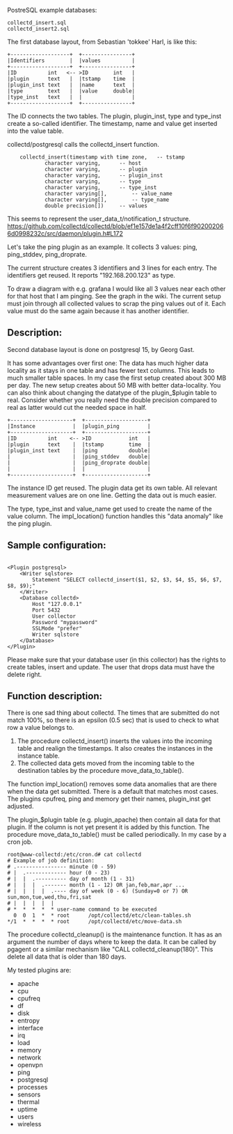 PostreSQL example databases:

    collectd_insert.sql
    collectd_insert2.sql

The first database layout, from Sebastian 'tokkee' Harl, is like this:

```
+-------------------+  +----------------+
|Identifiers        |  |values          |
+-------------------+  +----------------+
|ID          int   <-- >ID        int   |
|plugin      text   |  |tstamp    time  |
|plugin_inst text   |  |name      text  |
|type        text   |  |value     double|
|type_inst   text   |  |                |
+-------------------+  +----------------+
```

The ID connects the two tables. The plugin, plugin_inst, type and type_inst
create a so-called identifier. The timestamp, name and value get inserted into
the value table.

collectd/postgresql calls the collectd_insert function.
```
	collectd_insert(timestamp with time zone,	-- tstamp
			character varying,		-- host
			character varying,		-- plugin
			character varying,		-- plugin_inst
			character varying,		-- type
			character varying,		-- type_inst
			character varying[],		-- value_name
			character varying[],		-- type_name
			double precision[])		-- values
```

This seems to represent the user_data_t/notification_t structure.
https://github.com/collectd/collectd/blob/ef1e157de1a4f2cff10f6f902002066d0998232c/src/daemon/plugin.h#L172

Let's take the ping plugin as an example. It collects 3 values: ping, ping_stddev, ping_droprate.

The current structure creates 3 identifiers and 3 lines for each entry. The identifiers get reused. It reports "192.168.200.123" as type.

To draw a diagram with e.g. grafana I would like all 3 values near each other for that host that I am pinging. See the graph in the wiki. The current setup must join through all collected values to scrap the ping values out of it. Each value must do the same again because it has another identifier.


Description:
------------

Second database layout is done on postgresql 15, by Georg Gast.

It has some advantages over first one: The data has much higher data locality as it stays in one table and has fewer text columns.
This leads to much smaller table spaces. In my case the first setup created about 300 MB per day. The new setup creates about 50 MB with better data-locality.
You can also think about changing the datatype of the plugin_$plugin table to real. Consider whether you really need the double precision compared to real as latter would cut the needed space in half.

```
+--------------------+  +--------------------+
|Instance            |  |plugin_ping         |
+--------------------+  +--------------------+
|ID          int    <-- >ID            int   |
|plugin      text    |  |tstamp        time  |
|plugin_inst text    |  |ping          double|
|                    |  |ping_stddev   double|
|                    |  |ping_droprate double|
|                    |  |                    |
+--------------------+  +--------------------+
```

The instance ID get reused. The plugin data get its own table. All relevant measurement values are on one line. Getting the data out is much easier.

The type, type_inst and value_name get used to create the name of the value column. The impl_location() function handles this "data anomaly" like the ping plugin.


Sample configuration:
---------------------
```

<Plugin postgresql>
    <Writer sqlstore>
        Statement "SELECT collectd_insert($1, $2, $3, $4, $5, $6, $7, $8, $9);"
    </Writer>
    <Database collectd>
        Host "127.0.0.1"
        Port 5432
        User collector
        Password "mypassword"
        SSLMode "prefer"
        Writer sqlstore
    </Database>
</Plugin>
```
Please make sure that your database user (in this collector) has the rights to create tables, insert and update. The user that drops data must have the delete right.

Function description:
---------------------
There is one sad thing about collectd. The times that are submitted do not match 100%, so there is an epsilon (0.5 sec) that is used to check to what row a value belongs to.
1. The procedure collectd_insert() inserts the values into the incoming table and realign the timestamps. It also creates the instances in the instance table.
2. The collected data gets moved from the incoming table to the destination tables by the procedure move_data_to_table().

The function impl_location() removes some data anomalies that are there when the data get submitted. There is a default that matches most cases. The plugins cpufreq, ping and memory get their names, plugin_inst get adjusted.

The plugin_$plugin table (e.g. plugin_apache) then contain all data for that plugin.  If the column is not yet present it is added by this function.
The procedure move_data_to_table() must be called periodically. In my case by a cron job.

```
root@www-collectd:/etc/cron.d# cat collectd
# Example of job definition:
# .---------------- minute (0 - 59)
# |  .------------- hour (0 - 23)
# |  |  .---------- day of month (1 - 31)
# |  |  |  .------- month (1 - 12) OR jan,feb,mar,apr ...
# |  |  |  |  .---- day of week (0 - 6) (Sunday=0 or 7) OR sun,mon,tue,wed,thu,fri,sat
# |  |  |  |  |
# *  *  *  *  * user-name command to be executed
  0  0  1  *  * root      /opt/collectd/etc/clean-tables.sh
*/1  *  *  *  * root      /opt/collectd/etc/move-data.sh
```

The procedure collectd_cleanup() is the maintenance function. It has as an argument the number of days where to keep the data. It can be called by pgagent or a similar mechanism like "CALL collectd_cleanup(180)". This delete all data that is older than 180 days.


My tested plugins are:
- apache
- cpu
- cpufreq
- df
- disk
- entropy
- interface
- irq
- load
- memory
- network
- openvpn
- ping
- postgresql
- processes
- sensors
- thermal
- uptime
- users
- wireless

